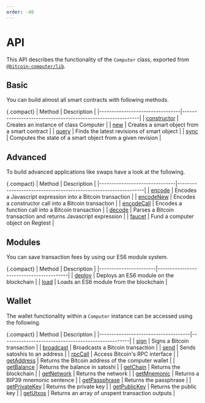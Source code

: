 ```yaml
---
order: -40
---
```


# API

This API describes the functionality of the `Computer` class, exported from [`@bitcoin-computer/lib`](https://www.npmjs.com/package/@bitcoin-computer/lib).

## Basic

You can build almost all smart contracts with following methods.

{.compact}
| Method                          | Description                                                |
|---------------------------------|------------------------------------------------------------|
| [constructor](./constructor.md) | Creates an instance of class Computer                      |
| [new](./new.md)                 | Creates a smart object from a smart contract               |
| [query](./query.md)             | Finds the latest revisions of smart object                 |
| [sync](./sync.md)               | Computes the state of a smart object from a given revision |

## Advanced

To build advanced applications like swaps have a look at the following.

{.compact}
| Method                        | Description                                                    |
|-------------------------------|----------------------------------------------------------------|
| [encode](./encode.md)         | Encodes a Javascript expression into a Bitcoin transaction     |
| [encodeNew](./encodeNew.md)   | Encodes a constructor call into a Bitcoin transaction          |
| [encodeCall](./encodeCall.md) | Encodes a function call into a Bitcoin transaction             |
| [decode](./decode.md)         | Parses a Bitcoin transaction and returns Javascript expression |
| [faucet](./faucet)            | Fund a computer object on Regtest                              |

## Modules

You can save transaction fees by using our ES6 module system.

{.compact}
| Method                | Description                             |
|-----------------------|-----------------------------------------|
| [deploy](./deploy.md) | Deploys an ES6 module on the blockchain |
| [load](./load.md)     | Loads an ES6 module from the blockchain |

## Wallet

The wallet functionality within a `Computer` instance can be accessed using the following.

{.compact}
| Method                              | Description                                        |
|-------------------------------------|----------------------------------------------------|
| [sign](./sign.md)                   | Signs a Bitcoin transaction                        |
| [broadcast](./broadcast.md)         | Broadcasts a Bitcoin transaction                   |
| [send](./send.md)                   | Sends satoshis to an address                       |
| [rpcCall](./rpcCall.md)             | Access Bitcoin's RPC interface                     |
| [getAddress](./getAddress.md)       | Returns the Bitcoin address of the computer wallet |
| [getBalance](./getBalance.md)       | Returns the balance in satoshi                     |
| [getChain](./getChain.md)           | Returns the blockchain                             |
| [getNetwork](./getNetwork.md)       | Returns the network                                |
| [getMnemonic](./getMnemonic.md)     | Returns a BIP39 mnemonic sentence                  |
| [getPassphrase](./getPassphrase.md) | Returns the passphrase                             |
| [getPrivateKey](./getPrivateKey.md) | Returns the private key                            |
| [getPublicKey](./getPublicKey.md)   | Returns the public key                             |
| [getUtxos](./getUtxos.md)           | Returns an array of unspent transaction outputs    |
